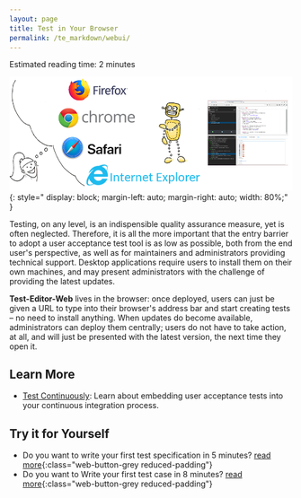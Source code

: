 ```yaml
---
layout: page
title: Test in Your Browser
permalink: /te_markdown/webui/
---
```


Estimated reading time: 2 minutes

 ![Test in your Browser](/images/your_browser.png "Test in your Browser"){: style="    display: block; margin-left: auto; margin-right: auto; width: 80%;" }

Testing, on any level, is an indispensible quality assurance measure, yet is often neglected. Therefore, it is all the more important that the entry barrier to adopt a user acceptance test tool is as low as possible, both from the end user's perspective, as well as for maintainers and administrators providing technical support. Desktop applications require users to install them on their own machines, and may present administrators with the challenge of providing the latest updates.

**Test-Editor-Web** lives in the browser: once deployed, users can just be given a URL to type into their browser's address bar and start creating tests – no need to install anything. When updates do become available, administrators can deploy them centrally; users do not have to take action, at all, and will just be presented with the latest version, the next time they open it.

## Learn More

* [Test Continuously](/te_markdown/ci): Learn about embedding user acceptance tests into your continuous integration process.

## Try it for Yourself

* Do you want to write your first test specification in 5 minutes? [read more](/te_markdown/heroes-create-spec){:class="web-button-grey reduced-padding"}
* Do you want to Write your first test case in 8 minutes? [read more](/te_markdown/heroes-create-testcase){:class="web-button-grey reduced-padding"}
